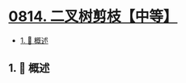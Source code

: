 # [0814. 二叉树剪枝【中等】](https://github.com/tnotesjs/TNotes.leetcode/tree/main/notes/0814.%20%E4%BA%8C%E5%8F%89%E6%A0%91%E5%89%AA%E6%9E%9D%E3%80%90%E4%B8%AD%E7%AD%89%E3%80%91)

<!-- region:toc -->

- [1. 📝 概述](#1--概述)

<!-- endregion:toc -->

## 1. 📝 概述
